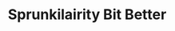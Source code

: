---
slug: sprunkilairity-bit-better-1995
title: Sprunkilairity Bit Better
description: "Sprunkilairity Bit Better is an exciting online game. Play for free directly in your browser!"
icon: /images/popular_mods/Sprunkilairity Bit Better.png
url: https://wowtbc.net/sprunkin/sprunkilairity-bit-better/index.html
previewImage: /images/popular_mods/Sprunkilairity Bit Better.png
type: popular mods

# SEO配置
seo:
  title: "Sprunkilairity Bit Better - Play Free Online Game | Fun Browser Games"
  description: "Sprunkilairity Bit Better - Play this fun online game for free in your browser. No download required!"
  ogImage: "/images/popular_mods/Sprunkilairity Bit Better.png"
  keywords: "sprunkilairity-bit-better-1995, online game, browser game, free game, popular mods game, play online"

videoUrls:
  - https://www.youtube.com/embed/example1
  - https://www.youtube.com/embed/example2

whyPlay:
  title: "Why Play Sprunkilairity Bit Better?"
  items:
    - "Immersive Gameplay: Sprunkilairity Bit Better offers an engaging and immersive gaming experience that will keep you entertained for hours"
    - "Challenging Levels: Test your skills with increasingly difficult challenges and obstacles"
    - "Beautiful Graphics: Enjoy stunning visuals and smooth animations that bring the game world to life"
    - "Regular Updates: New content and features are added regularly to keep the game fresh and exciting"
    - "Free to Play: Experience all the fun without spending a penny"
    - "Community Features: Connect with other players, share strategies, and compete for high scores"
    - "Cross-Platform: Play on any device with a web browser, no downloads required"

features:
  title: "Key Features of Sprunkilairity Bit Better"
  image: "/images/popular_mods/Sprunkilairity Bit Better.png"
  items:
    - "Intuitive Controls: Easy to learn controls make Sprunkilairity Bit Better accessible for players of all skill levels"
    - "Multiple Game Modes: Enjoy various gameplay options that provide different challenges and experiences"
    - "Character Customization: Personalize your gaming experience with unique characters and items"
    - "Achievement System: Complete special tasks to earn rewards and recognition"
    - "Leaderboards: Compete with players worldwide and see who can achieve the highest scores"

characteristics:
  title: "Game Characteristics"
  image: "/images/popular_mods/Sprunkilairity Bit Better.png"
  items:
    - "Genre: Popular mods game with elements of strategy and skill"
    - "Difficulty: Suitable for both casual gamers and those seeking a challenge"
    - "Play Time: Quick sessions or extended gameplay, depending on your preference"
    - "Art Style: Vibrant and engaging visuals that enhance the gaming experience"
    - "Sound Design: Immersive audio that complements the gameplay perfectly"

info: "Sprunkilairity Bit Better is an exciting online game that offers players a unique and engaging gaming experience. With its intuitive controls, stunning visuals, and challenging gameplay, Sprunkilairity Bit Better provides hours of entertainment for players of all ages and skill levels. Whether you're looking for a quick gaming session during a break or an extended play session, Sprunkilairity Bit Better delivers an immersive experience that will keep you coming back for more. The game features multiple levels of increasing difficulty, ensuring that players are constantly challenged as they progress. With regular updates adding new content and features, Sprunkilairity Bit Better remains fresh and exciting, providing endless entertainment options for its growing community of players."

howToPlayIntro: "Welcome to Sprunkilairity Bit Better! This guide will walk you through the basics and help you master the game. Whether you're a beginner or looking to improve your skills, these tips and instructions will enhance your gaming experience."

howToPlaySteps:
  - title: "Getting Started"
    description: "Begin your Sprunkilairity Bit Better adventure by familiarizing yourself with the controls. Use your keyboard or mouse to navigate through the game interface. The tutorial will guide you through the basic mechanics and help you understand the objectives."
  - title: "Understanding the Objectives"
    description: "In Sprunkilairity Bit Better, your main goal is to progress through levels by completing specific objectives. Each level presents unique challenges that require different strategies and approaches."
  - title: "Mastering the Controls"
    description: "Practice using the controls to improve your precision and reaction time. Sprunkilairity Bit Better requires quick reflexes and strategic thinking to overcome obstacles and defeat opponents."
  - title: "Utilizing Power-ups"
    description: "Collect power-ups throughout the game to enhance your abilities and overcome difficult challenges. Each power-up offers unique advantages that can be crucial for success."
  - title: "Developing Strategies"
    description: "As you progress in Sprunkilairity Bit Better, develop effective strategies for different scenarios. Analyze patterns, anticipate challenges, and adapt your approach to maximize your performance."

faq:
  title: "Frequently Asked Questions about Sprunkilairity Bit Better"
  items:
    - question: "Is Sprunkilairity Bit Better free to play?"
      answer: "Yes, Sprunkilairity Bit Better is completely free to play directly in your web browser. No downloads or purchases are required to enjoy the full game experience."
    - question: "Can I play Sprunkilairity Bit Better on mobile devices?"
      answer: "Yes, Sprunkilairity Bit Better is optimized for both desktop and mobile play. You can enjoy the game on any device with a web browser and internet connection."
    - question: "Are there any in-game purchases?"
      answer: "While Sprunkilairity Bit Better is free to play, there may be optional in-game purchases available for cosmetic items or additional features that don't affect core gameplay."
    - question: "How often is Sprunkilairity Bit Better updated?"
      answer: "The developers regularly update Sprunkilairity Bit Better with new content, features, and improvements based on player feedback and game performance."
    - question: "Can I play Sprunkilairity Bit Better offline?"
      answer: "Currently, Sprunkilairity Bit Better requires an internet connection to play as it's a browser-based online game."
    - question: "Is Sprunkilairity Bit Better suitable for children?"
      answer: "Yes, Sprunkilairity Bit Better is designed to be family-friendly and suitable for players of all ages."
    - question: "How do I report bugs or issues?"
      answer: "If you encounter any problems while playing Sprunkilairity Bit Better, you can report them through the game's support page or contact the developers directly through their website."
    - question: "Still Have Questions?"
      answer: "If you have additional questions about Sprunkilairity Bit Better that aren't covered in this FAQ, please visit our support center or contact our customer service team for assistance."
---